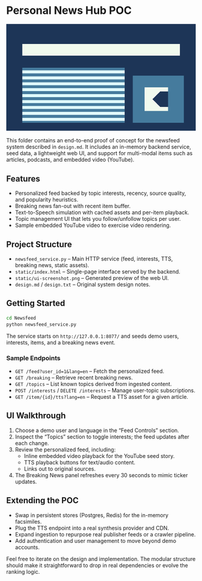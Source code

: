 # Personal News Hub POC

![Personal News Hub UI](static/ui-screenshot.png)

This folder contains an end-to-end proof of concept for the newsfeed system described in `design.md`. It includes an in-memory backend service, seed data, a lightweight web UI, and support for multi-modal items such as articles, podcasts, and embedded video (YouTube).

## Features
- Personalized feed backed by topic interests, recency, source quality, and popularity heuristics.
- Breaking news fan-out with recent item buffer.
- Text-to-Speech simulation with cached assets and per-item playback.
- Topic management UI that lets you follow/unfollow topics per user.
- Sample embedded YouTube video to exercise video rendering.

## Project Structure
- `newsfeed_service.py` – Main HTTP service (feed, interests, TTS, breaking news, static assets).
- `static/index.html` – Single-page interface served by the backend.
- `static/ui-screenshot.png` – Generated preview of the web UI.
- `design.md` / `design.txt` – Original system design notes.

## Getting Started
```bash
cd Newsfeed
python newsfeed_service.py
```

The service starts on `http://127.0.0.1:8077/` and seeds demo users, interests, items, and a breaking news event.

### Sample Endpoints
- `GET /feed?user_id=1&lang=en` – Fetch the personalized feed.
- `GET /breaking` – Retrieve recent breaking news.
- `GET /topics` – List known topics derived from ingested content.
- `POST /interests` / `DELETE /interests` – Manage user-topic subscriptions.
- `GET /item/{id}/tts?lang=en` – Request a TTS asset for a given article.

## UI Walkthrough
1. Choose a demo user and language in the “Feed Controls” section.
2. Inspect the “Topics” section to toggle interests; the feed updates after each change.
3. Review the personalized feed, including:
   - Inline embedded video playback for the YouTube seed story.
   - TTS playback buttons for text/audio content.
   - Links out to original sources.
4. The Breaking News panel refreshes every 30 seconds to mimic ticker updates.

## Extending the POC
- Swap in persistent stores (Postgres, Redis) for the in-memory facsimiles.
- Plug the TTS endpoint into a real synthesis provider and CDN.
- Expand ingestion to repurpose real publisher feeds or a crawler pipeline.
- Add authentication and user management to move beyond demo accounts.

Feel free to iterate on the design and implementation. The modular structure should make it straightforward to drop in real dependencies or evolve the ranking logic.
